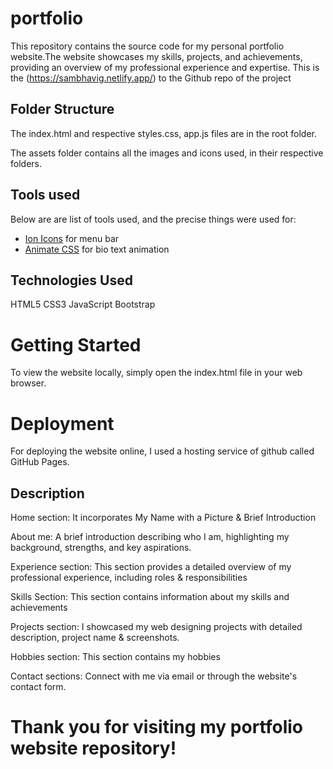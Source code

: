 # portfolio
This repository contains the source code for my personal portfolio website.The website showcases my skills, projects, and achievements,
providing an overview of my professional experience and expertise.
This is the (https://sambhavig.netlify.app/) to the Github repo of the project

## Folder Structure

The index.html and respective styles.css, app.js files are in the root folder.

The assets folder contains all the images and icons used, in their respective folders.

## Tools used
Below are are list of tools used, and the precise things were used for:

- [Ion Icons](https://ionic.io/ionicons) for menu bar
- [Animate CSS](https://animate.style/) for  bio text animation

## Technologies Used
HTML5
CSS3
JavaScript
Bootstrap

# Getting Started
To view the website locally, simply open the index.html file in your web browser.

# Deployment
For deploying the website online, I used a hosting service of github called GitHub Pages.


## Description

Home section:
It incorporates My Name with a Picture & Brief Introduction

About me:
A brief introduction describing who I am, highlighting my background, strengths, and key aspirations.

Experience section:
This section provides a detailed overview of my professional experience, including roles & responsibilities

Skills Section:
This section contains information about my skills and achievements

Projects section:
I showcased my web designing projects with detailed description, project name & screenshots.

Hobbies section:
This section contains my hobbies

Contact sections:
Connect with me via email or through the website's contact form.


# Thank you for visiting my portfolio website repository!
